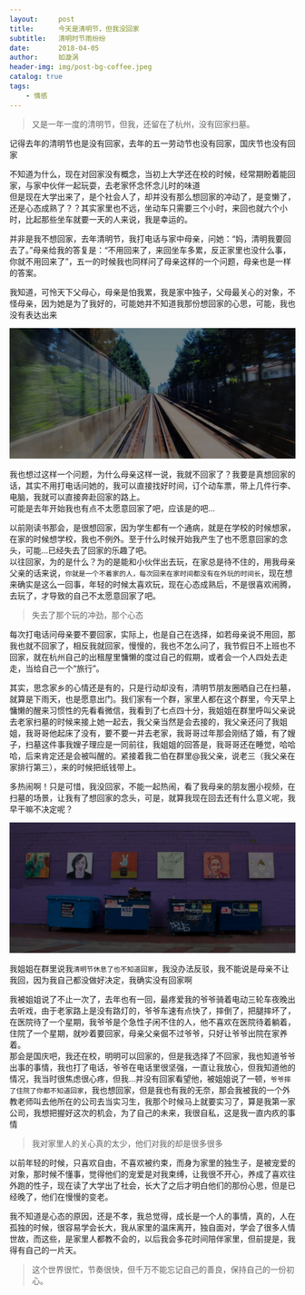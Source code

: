 ```yaml
---
layout:     post
title:      今天是清明节，但我没回家
subtitle:   清明时节雨纷纷
date:       2018-04-05
author:     如漩涡
header-img: img/post-bg-coffee.jpeg
catalog: true
tags:
    - 情感
---
```


> 又是一年一度的清明节，但我，还留在了杭州，没有回家扫墓。

记得去年的清明节也是没有回家，去年的五一劳动节也没有回家，国庆节也没有回家<br>

不知道为什么，现在对回家没有概念，当初上大学还在校的时候，经常期盼着能回家，与家中伙伴一起玩耍，去老家怀念怀念儿时的味道<br>
但是现在大学出来了，是个社会人了，却并没有那么想回家的冲动了，是变懒了，还是心态成熟了？？其实家里也不远，坐动车只需要三个小时，来回也就六个小时，比起那些坐车就要一天的人来说，我是幸运的。

并非是我不想回家，去年清明节，我打电话与家中母亲，问她：“妈，清明我要回去了。”母亲给我的答复是：“不用回来了，来回坐车多累，反正家里也没什么事，你就不用回来了”，五一的时候我也同样问了母亲这样的一个问题，母亲也是一样的答案。

我知道，可怜天下父母心，母亲是怕我累，我是家中独子，父母最关心的对象，不怪母亲，因为她是为了我好的，可能她并不知道我那份想回家的心思，可能，我也没有表达出来<br>

![](https://raw.githubusercontent.com/Chenbin1996/chenbin1996.github.io/master/img/post-bg-2015.jpg)

我也想过这样一个问题，为什么母亲这样一说，我就不回家了？我要是真想回家的话，其实不用打电话问她的，我可以直接找好时间，订个动车票，带上几件行李、电脑，我就可以直接奔赴回家的路上。<br>
可能是去年开始我也有点不太愿意回家了吧，应该是的吧...<br>

以前刚读书那会，是很想回家，因为学生都有一个通病，就是在学校的时候想家，在家的时候想学校，我也不例外。至于什么时候开始我产生了也不愿意回家的念头，可能...已经失去了回家的乐趣了吧。<br>
以往回家，为的是什么？为的是能和小伙伴出去玩，在家总是待不住的，用我母亲父亲的话来说，`你就是一个不着家的人，每次回来在家时间都没有在外玩的时间长`，现在想来确实是这么一回事，年轻的时候太喜欢玩，现在心态成熟后，不是很喜欢闹腾，去玩了，才导致的自己不太愿意回家了吧。

> 失去了那个玩的冲劲，那个心态

每次打电话问母亲要不要回家，实际上，也是自己在选择，如若母亲说不用回，那我也就不回家了，相反我就回家，慢慢的，我也不怎么问了，我节假日不上班也不回家，就在杭州自己的出租屋里慵懒的度过自己的假期，或者会一个人四处去走走，当给自己一个“旅行”。

其实，思念家乡的心情还是有的，只是行动却没有，清明节朋友圈晒自己在扫墓，就算是下雨天，也是愿意出门。我们家有一个群，家里人都在这个群里，今天早上慵懒的醒来习惯性的先看看微信，我看到了七点四十分，我姐姐在群里呼叫父亲说去老家扫墓的时候来接上她一起去，我父亲当然是会去接的，我父亲还问了我姐姐，我哥哥他起床了没有，要不要一并去老家，我哥哥过年那会刚结了婚，有了嫂子，扫墓这件事我嫂子理应是一同前往，我姐姐的回答是，我哥哥还在睡觉，哈哈哈，后来肯定还是会被叫醒的。紧接着我二伯在群里@我父亲，说老三（我父亲在家排行第三），来的时候把纸钱带上。<br>

多热闹啊！只是可惜，我没回家，不能一起热闹，看了我母亲的朋友圈小视频，在扫墓的场景，让我有了想回家的念头，可是，就算我现在回去还有什么意义呢，我早干嘛不决定呢？

![](https://raw.githubusercontent.com/Chenbin1996/chenbin1996.github.io/master/img/home-bg-art.jpg)

我姐姐在群里说我`清明节休息了也不知道回家`，我没办法反驳，我不能说是母亲不让我回，因为我自己都没做好决定，我确实没有回家啊

我被姐姐说了不止一次了，去年也有一回，最疼爱我的爷爷骑着电动三轮车夜晚出去听戏，由于老家路上是没有路灯的，爷爷车速有点快了，摔倒了，把腿摔坏了，在医院待了一个星期，我爷爷是个急性子闲不住的人，他不喜欢在医院待着躺着，住院了一个星期，就吵着要回家，母亲父亲倔不过爷爷，只好让爷爷出院在家养着。<br>
那会是国庆吧，我还在校，明明可以回家的，但是我选择了不回家，我也知道爷爷出事的事情，我也打了电话，爷爷在电话里很坚强，一直让我放心，但我知道他的情况，我当时很焦虑很心疼，但我...并没有回家看望他，被姐姐说了一顿，`爷爷摔了住院了你都不知道回家`，我也想回家，但是我也有我的无奈，那会我被我的一个外教老师叫去他所在的公司去当实习生，我那个时候马上就要实习了，算是我第一家公司，我想把握好这次的机会，为了自己的未来，我很自私，这是我一直内疚的事情<br>

> 我对家里人的关心真的太少，他们对我的却是很多很多

以前年轻的时候，只喜欢自由，不喜欢被约束，而身为家里的独生子，是被宠爱的对象，那时候不懂事，觉得他们的宠爱是对我束缚，让我很不开心，养成了喜欢往外跑的性子，现在读了大学出了社会，长大了之后才明白他们的那份心思，但是已经晚了，他们在慢慢的变老。

我不知道是心态的原因，还是不孝，我总觉得，成长是一个人的事情，真的，人在孤独的时候，很容易学会长大，我从家里的温床离开，独自面对，学会了很多人情世故，而这些，是家里人都教不会的，以后我会多花时间陪伴家里，但前提是，我得有自己的一片天。

> 这个世界很忙，节奏很快，但千万不能忘记自己的善良，保持自己的一份初心。